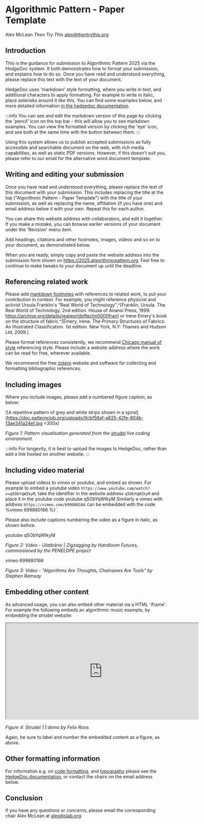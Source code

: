 # Algorithmic Pattern - Paper Template

Alex McLean
*Then Try This*
alex@thentrythis.org

## Introduction

This is the guidance for submission to Algorithmic Pattern 2025 via the *HedgeDoc* system. It both demonstrates how to format your submission, and explains how to do so. Once you have read and understood everything, please replace this text with the text of your document.

HedgeDoc uses 'markdown' style formatting, where you write in text, and additional characters to apply formatting. For example to write in italic, place asterisks around it *like this*. You can find some examples below, and more detailed information [in the hedgedoc documentation](https://doc.patternclub.org/features?both).

:::info
You can see and edit the markdown version of this page by clicking the 'pencil' icon on the top bar - this will allow you to see markdown examples. You can view the formatted version by clicking the 'eye' icon, and see both at the same time with the button between them.
:::

Using this system allows us to publish accepted submissions as fully accessible and searchable document on the web, with rich media capabilities, as well as static PDF versions. However, if this doesn't suit you, please refer to our email for the alternative word document template.

## Writing and editing your submission

Once you have read and understood everything, please replace the text of this document with your submission. This includes replacing the title at the top ("Algorithmic Pattern - Paper Template") with the title of your submission, as well as replacing the name, affiliation (if you have one) and email address below it with your own. Repeat this for each author.

You can share this website address with collaborators, and edit it together. If you make a mistake, you can browse earlier versions of your document under the 'Revision' menu item.


Add headings, citations and other footnotes, images, videos and so on to your document, as demonstrated below.

When you are ready, simply copy and paste the website address into the submission form shown on https://2025.algorithmicpattern.org. Feel free to continue to make tweaks to your document up until the deadline.

## Referencing related work

Please add [markdown footnotes](https://doc.patternclub.org/features?both#Footnotes) with references to related work, to put your contribution in context. For example, you might reference physicist and activist Ursula Franklin's "Real World of Technology",^[Franklin, Ursula. The Real World of Technology. 2nd edition. House of Anansi Press, 1999. https://archive.org/details/realworldoftechn0000fran] or Irene Emery's book on the structure of fabric.^[Emery, Irene. The Primary Structures of Fabrics: An Illustrated Classification. 1st edition. New York, N.Y: Thames and Hudson Ltd, 2009.]

Please format references consistently, we recommend [Chicago manual of style](https://www.chicagomanualofstyle.org/tools_citationguide/citation-guide-1.html) referencing style. Please include a website address where the work can be read for free, wherever available.

We recommend the free [zotero](https://www.zotero.org/) website and software for collecting and formatting bibliographic references.

## Including images

Where you include images, please add a numbered figure caption, as below:

![A repetitive pattern of grey and white strips shown in a spiral](https://doc.patternclub.org/uploads/9cbf56af-a625-42fe-804b-13ae341a24ef.jpg =300x)

*Figure 1: Pattern visualisation generated from the [strudel](https://strudel.cc) live coding environment.*

:::info
For longevity, it is best to upload the images to HedgeDoc, rather than add a link hosted on another website.
:::

## Including video material

Please upload videos to vimeo or youtube, and embed as shown. For example to embed a youtube video `https://www.youtube.com/watch?v=q5ObYqWIkyM`, take the identifier in the website address `q5ObYqWIkyM` and place it in the youtube code youtube q5ObYqWIkyM Similarly a vimeo with address `https://vimeo.com/699880166` can be embedded with the code %vimeo 699880166 %}`.
<!-- recker: removed tags, because they failed to build -->

Please also include captions numbering the video as a figure in italic, as shown before.

youtube q5ObYqWIkyM 

*Figure 2: Video - Ulaṭbānsi | Zigzagging by Handloom Futures, commissioned by the PENELOPE project*

vimeo 699880166 

*Figure 3: Video - "Algorithms Are Thoughts, Chainsaws Are Tools" by Stephen Ramsay*

## Embedding other content

As advanced usage, you can also embed other material via a HTML 'iframe'. For example the following embeds an algorithmic music example, by embedding the strudel website:

<iframe src="https://strudel.cc/?EZHqjpaU44E5" width="600" height="300"></iframe>

*Figure 4: Strudel 1.1 demo by Felix Roos*

Again, be sure to label and number the embedded content as a figure, as above.

## Other formatting information

For information e.g. on [code formatting](https://doc.patternclub.org/features?both#Code-Block), and [typography](https://doc.patternclub.org/features?both#Typography) please see the [HedgeDoc documentation](https://doc.patternclub.org/features?both), or contact the chairs on the email address below.

## Conclusion 

If you have any questions or concerns, please email the corresponding chair Alex McLean at <alex@slab.org>.
